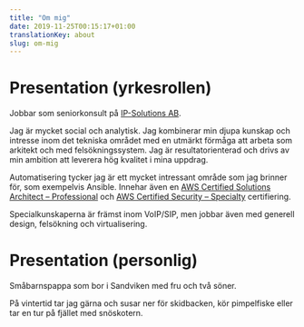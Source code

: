 ```yaml
---
title: "Om mig"
date: 2019-11-25T00:15:17+01:00
translationKey: about
slug: om-mig
---
```


# Presentation (yrkesrollen)

Jobbar som seniorkonsult på [IP-Solutions AB](https://www.ip-solutions.se).

Jag är mycket social och analytisk. Jag kombinerar min djupa kunskap och intresse inom det tekniska området med en utmärkt förmåga att arbeta som arkitekt och med felsökningssystem. Jag är resultatorienterad och drivs av min ambition att leverera hög kvalitet i mina uppdrag.

Automatisering tycker jag är ett mycket intressant område som jag brinner för, som exempelvis Ansible. Innehar även en [AWS Certified Solutions Architect – Professional](https://www.credly.com/badges/22a63f31-37d5-4a10-b229-17beffbcd303) och [AWS Certified Security – Specialty](https://www.credly.com/badges/4df688ef-4486-412a-8779-7b0e266e0974) certifiering.

Specialkunskaperna är främst inom VoIP/SIP, men jobbar även med generell design, felsökning och virtualisering.

# Presentation (personlig)

Småbarnspappa som bor i Sandviken med fru och två söner.

På vintertid tar jag gärna och susar ner för skidbacken, kör pimpelfiske eller tar en tur på fjället med snöskotern.
